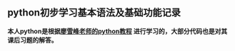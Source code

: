 ## python初步学习基本语法及基础功能记录
**本人python是根据[廖雪峰老师的python教程](https://www.liaoxuefeng.com/wiki/1016959663602400) 进行学习的，大部分代码也是对其课后习题的解答。**
